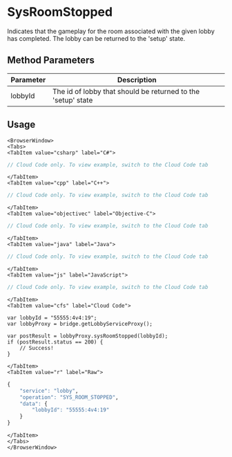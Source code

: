 # SysRoomStopped

Indicates that the gameplay for the room associated with the given lobby has completed. The lobby can be returned to the 'setup' state.

<PartialServop service_name="lobby" operation_name="SYS_ROOM_STOPPED" />

## Method Parameters
Parameter | Description
--------- | -----------
lobbyId | The id of lobby that should be returned to the 'setup' state

## Usage

```mdx-code-block
<BrowserWindow>
<Tabs>
<TabItem value="csharp" label="C#">
```

```csharp
// Cloud Code only. To view example, switch to the Cloud Code tab
```

```mdx-code-block
</TabItem>
<TabItem value="cpp" label="C++">
```

```cpp
// Cloud Code only. To view example, switch to the Cloud Code tab
```

```mdx-code-block
</TabItem>
<TabItem value="objectivec" label="Objective-C">
```

```objectivec
// Cloud Code only. To view example, switch to the Cloud Code tab
```

```mdx-code-block
</TabItem>
<TabItem value="java" label="Java">
```

```java
// Cloud Code only. To view example, switch to the Cloud Code tab
```

```mdx-code-block
</TabItem>
<TabItem value="js" label="JavaScript">
```

```javascript
// Cloud Code only. To view example, switch to the Cloud Code tab
```

```mdx-code-block
</TabItem>
<TabItem value="cfs" label="Cloud Code">
```

```cfscript
var lobbyId = "55555:4v4:19";
var lobbyProxy = bridge.getLobbyServiceProxy();

var postResult = lobbyProxy.sysRoomStopped(lobbyId);
if (postResult.status == 200) {
    // Success!
}
```

```mdx-code-block
</TabItem>
<TabItem value="r" label="Raw">
```

```r
{
	"service": "lobby",
	"operation": "SYS_ROOM_STOPPED",
	"data": {
		"lobbyId": "55555:4v4:19"
	}
}
```

```mdx-code-block
</TabItem>
</Tabs>
</BrowserWindow>
```

